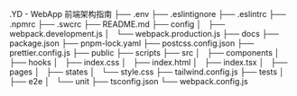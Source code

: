 .YD - WebApp 前端架构指南
├── .env
├── .eslintignore
├── .eslintrc
├── .npmrc
├── .swcrc
├── README.md
├── config
│   ├── webpack.development.js
│   └── webpack.production.js
├── docs
├── package.json
├── pnpm-lock.yaml
├── postcss.config.json
├── prettier.config.js
├── public
├── scripts
├── src
│   ├── components
│   ├── hooks
│   ├── index.css
│   ├── index.html
│   ├── index.tsx
│   ├── pages
│   ├── states
│   └── style.css
├── tailwind.config.js
├── tests
│   ├── e2e
│   └── unit
├── tsconfig.json
└── webpack.config.js
